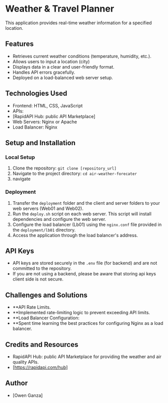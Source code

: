 # Weather & Travel Planner

 This application provides real-time weather information for a specified location. 

## Features 
* Retrieves current weather conditions (temperature, humidity, etc.).
* Allows users to input a location (city)
* Displays data in a clear and user-friendly format. 
* Handles API errors gracefully. 
* Deployed on a load-balanced web server setup.

## Technologies Used 
* Frontend: HTML, CSS, JavaScript 
* APIs: 
* [RapidAPI Hub: public API Marketplace]  
* Web Servers: Nginx or Apache 
* Load Balancer: Nginx 

## Setup and Installation 

### Local Setup 
1. Clone the repository: `git clone [repository_url]` 
2. Navigate to the project directory: `cd air-weather-forecater` 
3. navigate
 
### Deployment 

1. Transfer the `deployment` folder and the client and server folders to your web servers (Web01 and Web02). 
2. Run the `deploy.sh` script on each web server. This script will install dependencies and configure the web server. 
3. Configure the load balancer (Lb01) using the `nginx.conf` file provided in the `deployment/lb01` directory. 
4. Access the application through the load balancer's address. 

## API Keys 

* API keys are stored securely in the `.env` file (for backend) and are not committed to the repository. 
* If you are not using a backend, please be aware that storing api keys client side is not secure. 

## Challenges and Solutions 

* **API Rate Limits.
* **Implemented rate-limiting logic to prevent exceeding API limits.
* **Load Balancer Configuration:
* **Spent time learning the best practices for configuring Nginx as a load balancer. 

## Credits and Resources 
* RapidAPI Hub: public API Marketplace for providing the weather and air quality APIs. 
* [https://rapidapi.com/hub] 

## Author 

* [Owen Ganza]
